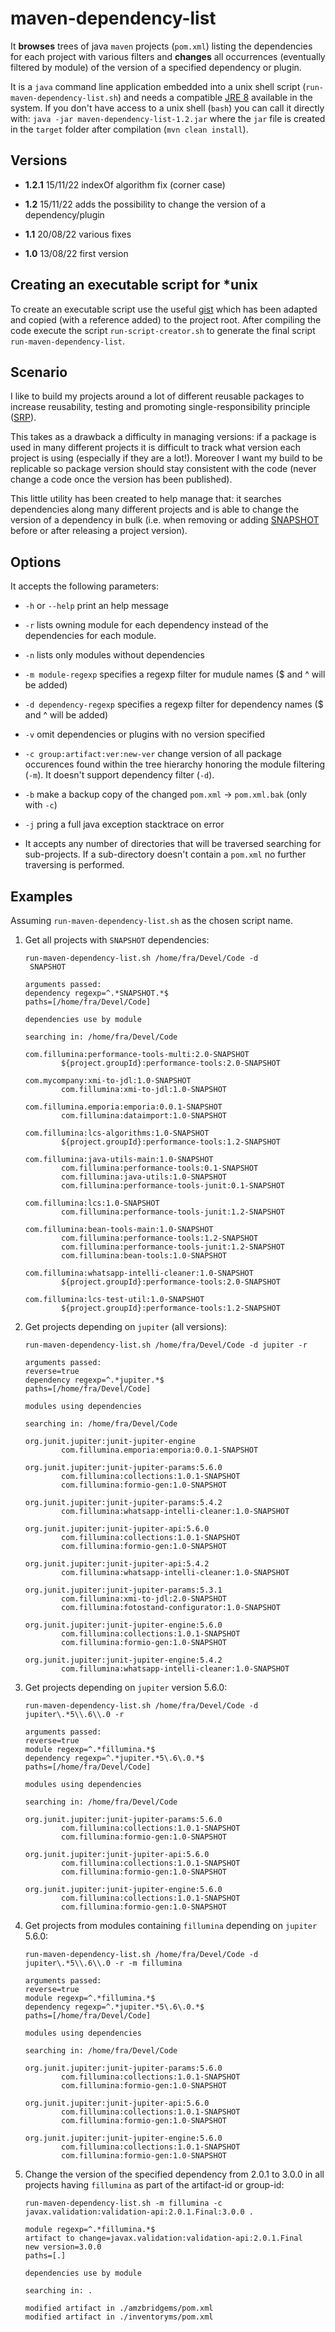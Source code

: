 # maven-dependency-list

It **browses** trees of java `maven` projects (`pom.xml`) listing the dependencies for each project with various filters and **changes** all occurrences (eventually filtered by module) of the version of a specified dependency or plugin.

It is a `java` command line application embedded into a unix shell script (`run-maven-dependency-list.sh`) and needs a compatible [JRE 8](https://www.java.com/en/download/manual.jsp) available in the system. If you don't have access to a unix shell (`bash`) you can call it directly with: `java -jar maven-dependency-list-1.2.jar`  where the `jar` file is created in the `target` folder after compilation (`mvn clean install`).

## Versions

- **1.2.1** 15/11/22 indexOf algorithm fix (corner case)

- **1.2** 15/11/22 adds the possibility to change the version of a dependency/plugin

- **1.1** 20/08/22 various fixes

- **1.0** 13/08/22 first version

## Creating an executable script for *unix

To create an executable script use the useful [gist](https://gist.github.com/briandealwis/782862/9cc9ef8a78af3bb78a692313f8bfa6fb76ab4663) which has been adapted and copied (with a reference added) to the project root. After compiling the code execute the script `run-script-creator.sh` to generate the final script `run-maven-dependency-list`.

## Scenario

I like to build my projects around a lot of different reusable packages to increase reusability, testing and promoting single-responsibility principle ([SRP](https://en.wikipedia.org/wiki/Single-responsibility_principle)). 

This takes as a drawback a difficulty in managing versions: if a package is used in many different projects it is difficult to track what version each project is using (especially if they are a lot!). Moreover I want my build to be replicable so package version should stay consistent with the code (never change a code once the version has been published). 

This little utility has been created to help manage that: it searches dependencies along many different projects and is able to change the version of a dependency in bulk (i.e. when removing or adding [SNAPSHOT](https://maven.apache.org/guides/getting-started/index.html#what-is-a-snapshot-version) before or after releasing a project version).

## Options

It accepts the following parameters:

- `-h` or `--help` print an help message

- `-r` lists owning module for each dependency instead of the dependencies for each module.

- `-n` lists only modules without dependencies

- `-m module-regexp` specifies a regexp filter for mudule names ($ and ^ will be added)

- `-d dependency-regexp` specifies a regexp filter for dependency names ($ and ^ will be added)

- `-v` omit dependencies or plugins with no version specified

- `-c group:artifact:ver:new-ver` change version of all package occurences  found within the tree hierarchy honoring the module filtering (`-m`).
  It doesn't support dependency filter (`-d`).

- `-b` make a backup copy of the changed `pom.xml` -> `pom.xml.bak` (only with `-c`)

- `-j` pring a full java exception stacktrace on error

- It accepts any number of directories that will be traversed searching for sub-projects. If a sub-directory doesn't contain a `pom.xml` no further traversing is performed.

## Examples

Assuming `run-maven-dependency-list.sh` as the chosen script name.

1. Get all projects with `SNAPSHOT` dependencies:
   
   ```
   run-maven-dependency-list.sh /home/fra/Devel/Code -d
    SNAPSHOT 
   ```
   
   ```
   arguments passed:
   dependency regexp=^.*SNAPSHOT.*$
   paths=[/home/fra/Devel/Code]
   
   dependencies use by module
   
   searching in: /home/fra/Devel/Code
   
   com.fillumina:performance-tools-multi:2.0-SNAPSHOT
           ${project.groupId}:performance-tools:2.0-SNAPSHOT
   
   com.mycompany:xmi-to-jdl:1.0-SNAPSHOT
           com.fillumina:xmi-to-jdl:1.0-SNAPSHOT
   
   com.fillumina.emporia:emporia:0.0.1-SNAPSHOT
           com.fillumina:dataimport:1.0-SNAPSHOT
   
   com.fillumina:lcs-algorithms:1.0-SNAPSHOT
           ${project.groupId}:performance-tools:1.2-SNAPSHOT
   
   com.fillumina:java-utils-main:1.0-SNAPSHOT
           com.fillumina:performance-tools:0.1-SNAPSHOT
           com.fillumina:java-utils:1.0-SNAPSHOT
           com.fillumina:performance-tools-junit:0.1-SNAPSHOT
   
   com.fillumina:lcs:1.0-SNAPSHOT
           com.fillumina:performance-tools-junit:1.2-SNAPSHOT
   
   com.fillumina:bean-tools-main:1.0-SNAPSHOT
           com.fillumina:performance-tools:1.2-SNAPSHOT
           com.fillumina:performance-tools-junit:1.2-SNAPSHOT
           com.fillumina:bean-tools:1.0-SNAPSHOT
   
   com.fillumina:whatsapp-intelli-cleaner:1.0-SNAPSHOT
           ${project.groupId}:performance-tools:2.0-SNAPSHOT
   
   com.fillumina:lcs-test-util:1.0-SNAPSHOT
           ${project.groupId}:performance-tools:1.2-SNAPSHOT
   ```

2. Get projects depending on `jupiter` (all versions):
   
   ```
   run-maven-dependency-list.sh /home/fra/Devel/Code -d jupiter -r 
   ```
   
   ```
   arguments passed:
   reverse=true
   dependency regexp=^.*jupiter.*$
   paths=[/home/fra/Devel/Code]
   
   modules using dependencies
   
   searching in: /home/fra/Devel/Code
   
   org.junit.jupiter:junit-jupiter-engine
           com.fillumina.emporia:emporia:0.0.1-SNAPSHOT
   
   org.junit.jupiter:junit-jupiter-params:5.6.0
           com.fillumina:collections:1.0.1-SNAPSHOT
           com.fillumina:formio-gen:1.0-SNAPSHOT
   
   org.junit.jupiter:junit-jupiter-params:5.4.2
           com.fillumina:whatsapp-intelli-cleaner:1.0-SNAPSHOT
   
   org.junit.jupiter:junit-jupiter-api:5.6.0
           com.fillumina:collections:1.0.1-SNAPSHOT
           com.fillumina:formio-gen:1.0-SNAPSHOT
   
   org.junit.jupiter:junit-jupiter-api:5.4.2
           com.fillumina:whatsapp-intelli-cleaner:1.0-SNAPSHOT
   
   org.junit.jupiter:junit-jupiter-params:5.3.1
           com.fillumina:xmi-to-jdl:2.0-SNAPSHOT
           com.fillumina:fotostand-configurator:1.0-SNAPSHOT
   
   org.junit.jupiter:junit-jupiter-engine:5.6.0
           com.fillumina:collections:1.0.1-SNAPSHOT
           com.fillumina:formio-gen:1.0-SNAPSHOT
   
   org.junit.jupiter:junit-jupiter-engine:5.4.2
           com.fillumina:whatsapp-intelli-cleaner:1.0-SNAPSHOT            
   ```

3. Get projects depending on `jupiter` version 5.6.0:
   
   ```
   run-maven-dependency-list.sh /home/fra/Devel/Code -d jupiter\.*5\\.6\\.0 -r 
   ```
   
   ```
   arguments passed:
   reverse=true
   module regexp=^.*fillumina.*$
   dependency regexp=^.*jupiter.*5\.6\.0.*$
   paths=[/home/fra/Devel/Code]
   
   modules using dependencies
   
   searching in: /home/fra/Devel/Code
   
   org.junit.jupiter:junit-jupiter-params:5.6.0
           com.fillumina:collections:1.0.1-SNAPSHOT
           com.fillumina:formio-gen:1.0-SNAPSHOT
   
   org.junit.jupiter:junit-jupiter-api:5.6.0
           com.fillumina:collections:1.0.1-SNAPSHOT
           com.fillumina:formio-gen:1.0-SNAPSHOT
   
   org.junit.jupiter:junit-jupiter-engine:5.6.0
           com.fillumina:collections:1.0.1-SNAPSHOT
           com.fillumina:formio-gen:1.0-SNAPSHOT
   ```

4. Get projects from modules containing `fillumina` depending on `jupiter`  5.6.0:
   
   ```
   run-maven-dependency-list.sh /home/fra/Devel/Code -d jupiter\.*5\\.6\\.0 -r -m fillumina
   ```
   
   ```
   arguments passed:
   reverse=true
   module regexp=^.*fillumina.*$
   dependency regexp=^.*jupiter.*5\.6\.0.*$
   paths=[/home/fra/Devel/Code]
   
   modules using dependencies
   
   searching in: /home/fra/Devel/Code
   
   org.junit.jupiter:junit-jupiter-params:5.6.0
           com.fillumina:collections:1.0.1-SNAPSHOT
           com.fillumina:formio-gen:1.0-SNAPSHOT
   
   org.junit.jupiter:junit-jupiter-api:5.6.0
           com.fillumina:collections:1.0.1-SNAPSHOT
           com.fillumina:formio-gen:1.0-SNAPSHOT
   
   org.junit.jupiter:junit-jupiter-engine:5.6.0
           com.fillumina:collections:1.0.1-SNAPSHOT
           com.fillumina:formio-gen:1.0-SNAPSHOT
   ```

5. Change the version of the specified dependency from 2.0.1 to 3.0.0 in all projects having `fillumina` as part of the artifact-id or group-id:
   
   ```
   run-maven-dependency-list.sh -m fillumina -c javax.validation:validation-api:2.0.1.Final:3.0.0 .
   ```
   
   ```
   module regexp=^.*fillumina.*$
   artifact to change=javax.validation:validation-api:2.0.1.Final
   new version=3.0.0
   paths=[.]
   
   dependencies use by module
   
   searching in: .
   
   modified artifact in ./amzbridgems/pom.xml
   modified artifact in ./inventoryms/pom.xml
   ```

